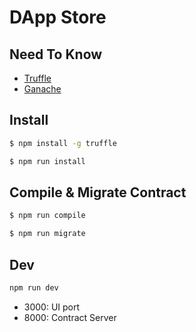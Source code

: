# DApp Store

## Need To Know

- [Truffle](https://trufflesuite.com/tutorial/)
- [Ganache](https://trufflesuite.com/ganache//)

## Install

```bash
$ npm install -g truffle

$ npm run install
```

## Compile & Migrate Contract
```bash
$ npm run compile

$ npm run migrate
```

## Dev

```bash
npm run dev
```

- 3000: UI port
- 8000: Contract Server